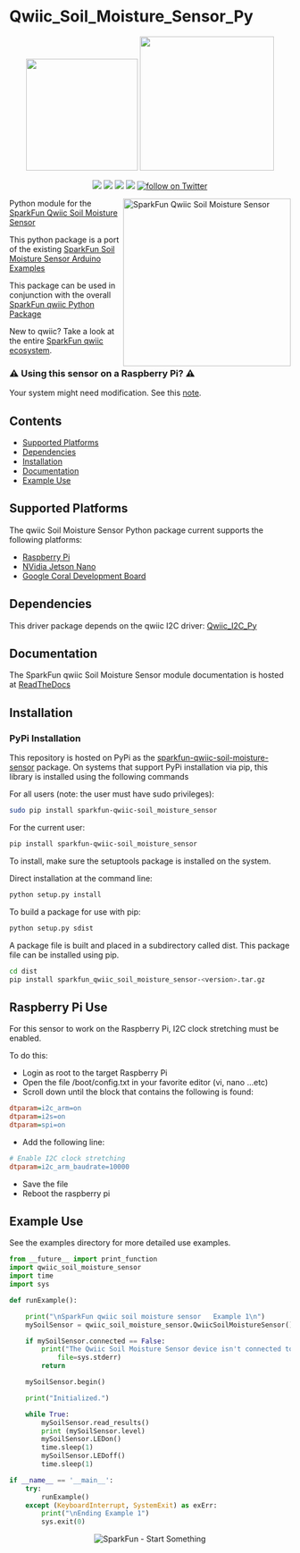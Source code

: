 Qwiic_Soil_Moisture_Sensor_Py
===============

<p align="center">
   <img src="https://cdn.sparkfun.com/assets/custom_pages/2/7/2/qwiic-logo-registered.jpg"  width=200>  
   <img src="https://www.python.org/static/community_logos/python-logo-master-v3-TM.png"  width=240>   
</p>
<p align="center">
	<a href="https://pypi.org/project/sparkfun-qwiic-soil-moisture-sensor/" alt="Package">
		<img src="https://img.shields.io/pypi/pyversions/sparkfun_qwiic_ccs811.svg" /></a>
	<a href="https://github.com/sparkfun/Zio-Qwiic-Soil-Moisture-Sensor/issues" alt="Issues">
		<img src="https://img.shields.io/github/issues/sparkfun/Qwiic_Soil_Moisture_Sensor_Py.svg" /></a>
	<a href="https://qwiic-ccs811-py.readthedocs.io/en/latest/?" alt="Documentation">
		<img src="https://readthedocs.org/projects/qwiic-ccs811-py/badge/?version=latest&style=flat" /></a>
	<a href="https://github.com/sparkfun/Zio-Qwiic-Soil-Moisture-Sensor/blob/master/LICENSE" alt="License">
		<img src="https://img.shields.io/badge/license-MIT-blue.svg" /></a>
	<a href="https://twitter.com/intent/follow?screen_name=sparkfun">
        	<img src="https://img.shields.io/twitter/follow/sparkfun.svg?style=social&logo=twitter"
           	 alt="follow on Twitter"></a>
	
</p>

<img src="https://cdn.sparkfun.com/assets/parts/1/6/8/4/8/17731-SparkFun_Qwiic_Soil_Moisture_Sensor-01.jpg"  align="right" width=300 alt="SparkFun Qwiic Soil Moisture Sensor">


Python module for the [SparkFun Qwiic Soil Moisture Sensor](https://www.sparkfun.com/products/17731)

This python package is a port of the existing [SparkFun Soil Moisture Sensor Arduino Examples](https://github.com/sparkfun/Zio-Qwiic-Soil-Moisture-Sensor/tree/master/Firmware/Qwiic%20Soil%20Moisture%20Sensor%20Examples)

This package can be used in conjunction with the overall [SparkFun qwiic Python Package](https://github.com/sparkfun/Qwiic_Py)

New to qwiic? Take a look at the entire [SparkFun qwiic ecosystem](https://www.sparkfun.com/qwiic).

### :warning: **Using this sensor on a Raspberry Pi**? :warning:
Your system might need modification. See this [note](#raspberry-pi-use).

## Contents

* [Supported Platforms](#supported-platforms)
* [Dependencies](#dependencies)
* [Installation](#installation)
* [Documentation](#documentation)
* [Example Use](#example-use)

Supported Platforms
--------------------
The qwiic Soil Moisture Sensor Python package current supports the following platforms:
* [Raspberry Pi](https://www.sparkfun.com/search/results?term=raspberry+pi)
* [NVidia Jetson Nano](https://www.sparkfun.com/products/15297)
* [Google Coral Development Board](https://www.sparkfun.com/products/15318)

Dependencies 
--------------
This driver package depends on the qwiic I2C driver: 
[Qwiic_I2C_Py](https://github.com/sparkfun/Qwiic_I2C_Py)

Documentation
-------------
The SparkFun qwiic Soil Moisture Sensor module documentation is hosted at [ReadTheDocs](https://qwiic-soil-moisture-sensor-py.readthedocs.io/en/latest/?)

Installation
---------------
### PyPi Installation

This repository is hosted on PyPi as the [sparkfun-qwiic-soil-moisture-sensor](https://pypi.org/project/sparkfun-qwiic-soil-moisture-sensor/) package. On systems that support PyPi installation via pip, this library is installed using the following commands

For all users (note: the user must have sudo privileges):
```sh
sudo pip install sparkfun-qwiic-soil_moisture_sensor
```
For the current user:

```sh
pip install sparkfun-qwiic-soil_moisture_sensor
```
To install, make sure the setuptools package is installed on the system.

Direct installation at the command line:
```sh
python setup.py install
```

To build a package for use with pip:
```sh
python setup.py sdist
 ```
A package file is built and placed in a subdirectory called dist. This package file can be installed using pip.
```sh
cd dist
pip install sparkfun_qwiic_soil_moisture_sensor-<version>.tar.gz
```

Raspberry Pi Use
-------------------
For this sensor to work on the Raspberry Pi, I2C clock stretching must be enabled. 

To do this:
- Login as root to the target Raspberry Pi
- Open the file /boot/config.txt in your favorite editor (vi, nano ...etc)
- Scroll down until the block that contains the following is found:
```ini
dtparam=i2c_arm=on
dtparam=i2s=on
dtparam=spi=on
```
- Add the following line:
```ini
# Enable I2C clock stretching
dtparam=i2c_arm_baudrate=10000
```
- Save the file
- Reboot the raspberry pi

Example Use
 -------------
See the examples directory for more detailed use examples.

```python
from __future__ import print_function
import qwiic_soil_moisture_sensor
import time
import sys

def runExample():

	print("\nSparkFun qwiic soil moisture sensor   Example 1\n")
	mySoilSensor = qwiic_soil_moisture_sensor.QwiicSoilMoistureSensor()

	if mySoilSensor.connected == False:
		print("The Qwiic Soil Moisture Sensor device isn't connected to the system. Please check your connection", \
			file=sys.stderr)
		return

	mySoilSensor.begin()

	print("Initialized.")

	while True:
		mySoilSensor.read_results()
		print (mySoilSensor.level)
		mySoilSensor.LEDon()
		time.sleep(1)
		mySoilSensor.LEDoff()
		time.sleep(1)

if __name__ == '__main__':
	try:
		runExample()
	except (KeyboardInterrupt, SystemExit) as exErr:
		print("\nEnding Example 1")
		sys.exit(0)


```
<p align="center">
<img src="https://cdn.sparkfun.com/assets/custom_pages/3/3/4/dark-logo-red-flame.png" alt="SparkFun - Start Something">
</p>
